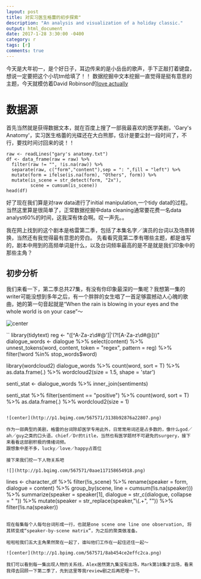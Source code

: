 ```yaml
---
layout: post
title: 对实习医生格蕾的初步探索"
description: "An analysis and visualization of a holiday classic."
output: html_document
date: 2017-1-28 3:30:00 -0400
category: r
tags: [r]
comments: true
---
```


今天是大年初一，是个好日子，耳边传来的是小岳岳的歌声，手下正敲打着键盘，想说一定要把这个小坑tm给填了！！
数据挖掘中文本挖掘一直觉得是挺有意思的主题，今天就模仿着David Robinson的[love actually](http://varianceexplained.org/r/love-actually-network/)

# 数据源

首先当然就是获得数据文本，就在百度上搜了一部我最喜欢的医学美剧，'Gary's Anatomy'，实习医生格蕾的光碟还在大白熊那，估计是要尘封一段时间了，不行，要找时间讨回来的说！！

```
raw <- readLines("gary's anatomy.txt")
df <- data_frame(raw = raw) %>% 
  filter(raw != "", !is.na(raw)) %>% 
  separate(raw, c("form","content"),sep = ": ",fill = "left") %>% 
  mutate(form = ifelse(is.na(form), "Others", form)) %>% 
  mutate(is_scene = str_detect(form, "2x"),
         scene = cumsum(is_scene))
head(df)
```

好了现在我们算是对raw data进行了initial manipulation,一个tidy data的过程。当然这里算是很简单了，正常数据挖掘中data cleaning通常要花费一名data analyst60%的时间，这我深有体会啊。叹一声先。。

我在网上找到的这个剧本是格雷第二季，包括了本集名字／演员的台词以及场景转换，当然还有我觉得最有意思的旁白。
先看看究竟第二季有哪些主题，都是谁写的，剧本中用到的高频单词是什么，以及台词频率最高的是不是就是我们印象中的那些主角？

## 初步分析
我们来看一下，第二季总共27集，有没有你印象最深的一集呢？我想第一集的writer可能没想到多年之后，有一个胖胖的女生唱了一首足够震撼动人心魄的歌曲，她的第一句音起就是“When the rain is blowing in your eyes and the whole world is on your case”～

![center](http://p1.bqimg.com/567571/1efbc299a455094c.png)

``
library(tidytext)
reg <- "([^A-Za-z\\d#@']|'(?![A-Za-z\\d#@]))"
dialogue_words <- dialogue %>%
  select(content) %>% 
  unnest_tokens(word, content, token = "regex", pattern = reg) %>% 
  filter(!word %in% stop_words$word)

library(wordcloud2)
dialogue_words %>% 
  count(word, sort = T) %>% 
  as.data.frame(.) %>% 
  wordcloud2(size = 1.5, shape = 'star')

senti_stat <- dialogue_words %>% 
  inner_join(sentiments)
  
senti_stat %>% 
  filter(sentiment == "positive") %>% 
  count(word, sort = T) %>% 
  as.data.frame(.) %>% 
  wordcloud2(size = 1)
```

![center](http://p1.bqimg.com/567571/3138b92876a22807.png)

作为一部典型的美剧，格雷的台词除却医学专用此外，日常常用词还是占多数的，像什么god／ah／guy之类的口头语，chief／Dr的title，当然也有医学题材不可避免的surgery，接下来看看这部剧积极的情绪词频。
跟想象中差不多，lucky／love／happy占首位

接下来我们挖一下人物关系吧

![](http://p1.bqimg.com/567571/0aae117158654918.png)

```
lines <- character_df %>%
    filter(!is_scene) %>%
    rename(speaker = form, dialogue = content) %>% 
    group_by(scene, line = cumsum(!is.na(speaker))) %>%
    summarize(speaker = speaker[1], dialogue = str_c(dialogue, collapse = " ")) %>% 
  mutate(speaker = str_replace(speaker,"\\(.+", "")) %>% 
  filter(!is.na(speaker))
```

现在每集每个人每句台词形成一行，也就是one scene one line one observation, 将其转变成“speaker-by-scene matrix”，为之后的聚类做准备。

啦啦啦我们五大主角果然聚在一起了，谁叫他们工作在一起住还住一起～

![center](http://p1.bpimg.com/567571/8ab454ce2effc2ca.png)

我们可以看到每一集出现人物的关系线，Alex居然第九集没有出场，Mark第18集才出场，看来我得去回顾一下第二季了，先到这里等我review剧之后再把埋一下。

